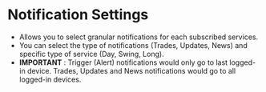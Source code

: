 # Notification Settings
  
 
- Allows you to select granular notifications for each subscribed services. 
- You can select the type of notifications (Trades, Updates, News) and specific type of service (Day, Swing, Long).
- **IMPORTANT** : Trigger (Alert) notifications would only go to last logged-in device. Trades, Updates and News notifications would go to all logged-in devices.  

